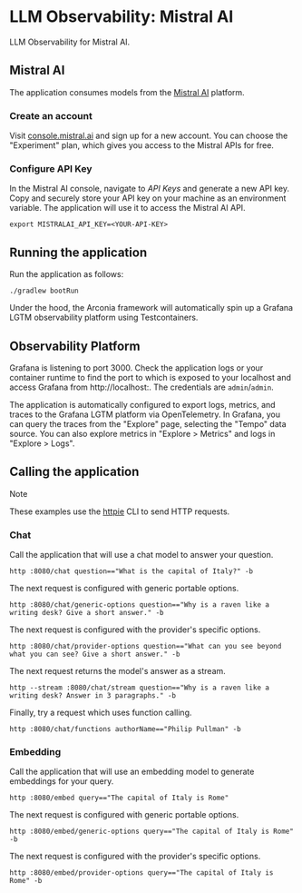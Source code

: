 # LLM Observability: Mistral AI

LLM Observability for Mistral AI.

## Mistral AI

The application consumes models from the [Mistral AI](https://mistral.ai) platform.

### Create an account

Visit [console.mistral.ai](https://console.mistral.ai) and sign up for a new account.
You can choose the "Experiment" plan, which gives you access to the Mistral APIs for free.

### Configure API Key

In the Mistral AI console, navigate to _API Keys_ and generate a new API key.
Copy and securely store your API key on your machine as an environment variable.
The application will use it to access the Mistral AI API.

```shell
export MISTRALAI_API_KEY=<YOUR-API-KEY>
```

## Running the application

Run the application as follows:

```shell
./gradlew bootRun
```

Under the hood, the Arconia framework will automatically spin up a Grafana LGTM observability platform using Testcontainers.

## Observability Platform

Grafana is listening to port 3000. Check the application logs or your container runtime to find the port to which
is exposed to your localhost and access Grafana from http://localhost:<port>. The credentials are `admin`/`admin`.

The application is automatically configured to export logs, metrics, and traces to the Grafana LGTM platform via OpenTelemetry.
In Grafana, you can query the traces from the "Explore" page, selecting the "Tempo" data source.
You can also explore metrics in "Explore > Metrics" and logs in "Explore > Logs".

## Calling the application

> [!NOTE]
> These examples use the [httpie](https://httpie.io) CLI to send HTTP requests.

### Chat

Call the application that will use a chat model to answer your question.

```shell
http :8080/chat question=="What is the capital of Italy?" -b
```

The next request is configured with generic portable options.

```shell
http :8080/chat/generic-options question=="Why is a raven like a writing desk? Give a short answer." -b
```

The next request is configured with the provider's specific options.

```shell
http :8080/chat/provider-options question=="What can you see beyond what you can see? Give a short answer." -b
```

The next request returns the model's answer as a stream.

```shell
http --stream :8080/chat/stream question=="Why is a raven like a writing desk? Answer in 3 paragraphs." -b
```

Finally, try a request which uses function calling.

```shell
http :8080/chat/functions authorName=="Philip Pullman" -b
```

### Embedding

Call the application that will use an embedding model to generate embeddings for your query.

```shell
http :8080/embed query=="The capital of Italy is Rome"
```

The next request is configured with generic portable options.

```shell
http :8080/embed/generic-options query=="The capital of Italy is Rome" -b
```

The next request is configured with the provider's specific options.

```shell
http :8080/embed/provider-options query=="The capital of Italy is Rome" -b
```
